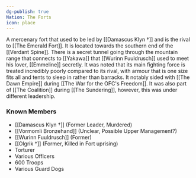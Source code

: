```yaml
---
dg-publish: true
Nation: The Forts
icon: place
---
```

A mercenary fort that used to be led by [[Damascus Klyn †]] and is the rival to [[The Emerald Fort]]. It is located towards the southern end of the [[Verdant Spine]]. There is a secret tunnel going through the mountain range that connects to [[Yakawa]] that [[Wurinn Fuuldrusch]] used to meet his lover, [[Emmeline]] secretly. It was noted that its main fighting force is treated incredibly poorly compared to its rival, with armour that is one size fits all and tents to sleep in rather than barracks. It notably sided with [[The Dawn Empire]] during [[The War for the OFC's Freedom]]. It was also part of [[The Coalition]] during [[The Sundering]], however, this was under different leadership.

### Known Members
- [[Damascus Klyn †]] (Former Leader, Murdered)
- [[Vormomli Bronzehand]] (Unclear, Possible Upper Management?)
- [[Wurinn Fuuldrusch]] (Former)
- [[Olgrik †]] (Former, Killed in Fort uprising)
- Torturer 
- Various Officers 
- 600 Troops 
- Various Guard Dogs